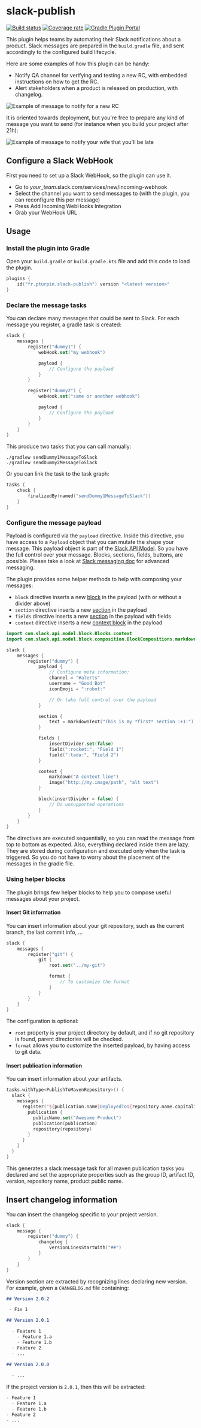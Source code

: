 # slack-publish
[![Build status](https://gitlab.com/TurpIF/slack-publish/badges/master/pipeline.svg)](https://gitlab.com/TurpIF/slack-publish/commits/master)
[![Coverage rate](https://gitlab.com/TurpIF/slack-publish/badges/master/coverage.svg)](https://gitlab.com/TurpIF/slack-publish/)
[![Gradle Plugin Portal](https://img.shields.io/maven-metadata/v/https/plugins.gradle.org/m2/fr/pturpin/slack-publish/fr.pturpin.slack-publish.gradle.plugin/maven-metadata.xml.svg?label=Gradle%20Plugin%20Portal)](https://plugins.gradle.org/plugin/fr.pturpin.slack-publish)

This plugin helps teams by automating their Slack notifications about a product. Slack messages are prepared in the
`build.gradle` file, and sent accordingly to the configured build lifecycle.

Here are some examples of how this plugin can be handy:
- Notify QA channel for verifying and testing a new RC, with embedded instructions on how to get the RC.
- Alert stakeholders when a product is released on production, with changelog.

![Example of message to notify for a new RC](./doc/rc-message.png)

It is oriented towards deployment, but you're free to prepare any kind of message you want to send (for instance when
you build your project after 21h):

![Example of message to notify your wife that you'll be late](./doc/wife-message.png)

## Configure a Slack WebHook

First you need to set up a Slack WebHook, so the plugin can use it.

- Go to *your_team*.slack.com/services/new/incoming-webhook
- Select the channel you want to send messages to (with the plugin, you can reconfigure this per message)
- Press Add Incoming WebHooks Integration
- Grab your WebHook URL

## Usage

### Install the plugin into Gradle

Open your `build.gradle` or `build.gradle.kts` file and add this code to load the plugin. 

```kotlin
plugins {
    id("fr.pturpin.slack-publish") version "<latest version>"
}
```

### Declare the message tasks

You can declare many messages that could be sent to Slack. For each message you register, a gradle task is created:

```kotlin
slack {
    messages {
        register("dummy1") {
            webHook.set("my webhook")

            payload {
                // Configure the payload
            }
        }

        register("dummy2") {
            webHook.set("same or another webhook")

            payload {
                // Configure the payload
            }
        }
    }
}
```

This produce two tasks that you can call manually:

```shell
./gradlew sendDummy1MessageToSlack
./gradlew sendDummy2MessageToSlack
```

Or you can link the task to the task graph:

```kotlin
tasks {
    check {
        finalizedBy(named("sendDummy1MessageToSlack"))
    }
}
```

### Configure the message payload

Payload is configured via the `payload` directive. Inside this directive, you have access to a `Payload` object that
you can mutate the shape your message. This payload object is part of the
[Slack API Model](https://github.com/slackapi/java-slack-sdk/blob/master/slack-api-model/src/main/java/com/slack/api/webhook/Payload.java).
So you have the full control over your message. Blocks, sections, fields, buttons, are possible. Please take a look at
[Slack messaging doc](https://api.slack.com/messaging) for advanced messaging.

The plugin provides some helper methods to help with composing your messages:
- `block` directive inserts a new [block](https://api.slack.com/reference/block-kit/blocks) in the payload (with or without a divider above)
- `section` directive inserts a new [section](https://api.slack.com/reference/block-kit/blocks#section) in the payload
- `fields` directive inserts a new [section](https://api.slack.com/reference/block-kit/blocks#section) in the payload with fields
- `context` directive inserts a new [context block](https://api.slack.com/reference/block-kit/blocks#context) in the payload

```kotlin
import com.slack.api.model.block.Blocks.context
import com.slack.api.model.block.composition.BlockCompositions.markdownText

slack {
    messages {
        register("dummy") {
            payload {
                // Configure meta information:
                channel = "#alerts"
                username = "Good Bot"
                iconEmoji = ":robot:"

                // Or take full control over the payload
            }

            section {
                text = markdownText("This is my *first* section :+1:")
            }

            fields {
                insertDivider.set(false)
                field(":rocket:", "Field 1")
                field(":tada:", "Field 2")
            }

            context {
                markdown("A context line")
                image("http://my.image/path", "alt text")
            }

            block(insertDivider = false) {
                // Do unsupported operations
            }
        }
    }
}
```

The directives are executed sequentially, so you can read the message from top to bottom as expected. Also, everything
declared inside them are lazy. They are stored during configuration and executed only when the task is triggered. So you
do not have to worry about the placement of the messages in the gradle file.

### Using helper blocks

The plugin brings few helper blocks to help you to compose useful messages about your project.

#### Insert Git information

You can insert information about your git repository, such as the current branch, the last commit info, ...

```kotlin
slack {
    messages {
        register("git") {
            git {
                root.set("../my-git")

                format {
                    // To customize the format
                }
            }
        }
    }
}
```

The configuration is optional:
- `root` property is your project directory by default, and if no git repository is
found, parent directories will be checked.
- `format` allows you to customize the inserted payload, by having access to git data.

#### Insert publication information

You can insert information about your artifacts.

```kotlin
tasks.withType<PublishToMavenRepository>() {
  slack {
    messages {
      register("${publication.name}DeployedTo${repository.name.capitalize()}") {
        publication {
          publicName.set("Awesome Product")
          publication(publication)
          repository(repository)
        }
      }
    }
  }
}
```

This generates a slack message task for all maven publication tasks you declared and set the appropriate properties such
as the group ID, artifact ID, version, repository name, product public name.

## Insert changelog information

You can insert the changelog specific to your project version.

```kotlin
slack {
    message {
        register("dummy") {
            changelog {
                versionLinesStartWith("##")
            }
        }
    }
}
```

Version section are extracted by recognizing lines declaring new version. For example, given a `CHANGELOG.md` file
containing:

```markdown
## Version 2.0.2

 - Fix 1

## Version 2.0.1

  - Feature 1
    - Feature 1.a
    - Feature 1.b
  - Feature 2
  - ...
  
## Version 2.0.0

  - ...
```

If the project version is `2.0.1`, then this will be extracted:

```markdown
- Feature 1
  - Feature 1.a
  - Feature 1.b
- Feature 2
- ...
```